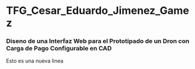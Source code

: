 # TFG_Cesar_Eduardo_Jimenez_Gamez
### Diseno de una Interfaz Web para el Prototipado de un Dron con Carga de Pago Configurable en CAD
Esto es una nueva linea

